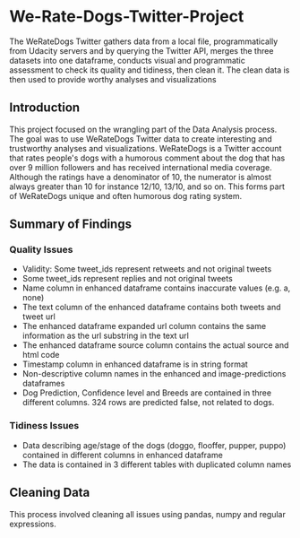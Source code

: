 # We-Rate-Dogs-Twitter-Project
The WeRateDogs Twitter gathers data from a local file, programmatically from Udacity servers and by querying the Twitter API, merges the three datasets into one dataframe, conducts visual and programmatic assessment to check its quality and tidiness, then clean it. The clean data is then used to provide worthy analyses and visualizations

## Introduction
This project focused on the wrangling part of the Data Analysis process. The goal was to use WeRateDogs Twitter data to create interesting and trustworthy analyses and visualizations. WeRateDogs is a Twitter account that rates people's dogs with a humorous comment about the dog that has over 9 million followers and has received international media coverage. Although the ratings have a denominator of 10, the numerator is almost always greater than 10 for instance 12/10, 13/10, and so on. This forms part of WeRateDogs unique and often humorous dog rating system.

## Summary of Findings

### Quality Issues
* Validity: Some tweet_ids represent retweets and not original tweets
* Some tweet_ids represent replies and not original tweets
* Name column in enhanced dataframe contains inaccurate values (e.g. a, none)
* The text column of the enhanced dataframe contains both tweets and tweet url
* The enhanced dataframe expanded url column contains the same information as the url substring in the text url
* The enhanced dataframe source column contains the actual source and html code
* Timestamp column in enhanced dataframe is in string format
* Non-descriptive column names in the enhanced and image-predictions dataframes
* Dog Prediction, Confidence level and Breeds are contained in three different columns. 324 rows are predicted false, not related to dogs.

### Tidiness Issues
* Data describing age/stage of the dogs (doggo, flooffer, pupper, puppo) contained in different columns in enhanced dataframe
* The data is contained in 3 different tables with duplicated column names

## Cleaning Data
This process involved cleaning all issues using pandas, numpy and regular expressions.
